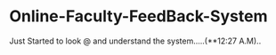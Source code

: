 Online-Faculty-FeedBack-System
==============================
Just Started to look @ and understand the system.....(**12:27 A.M)..

